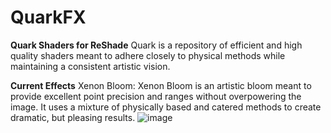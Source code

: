 # QuarkFX
**Quark Shaders for ReShade**
Quark is a repository of efficient and high quality shaders meant to adhere closely to physical methods while maintaining a consistent artistic vision.

**Current Effects**
Xenon Bloom:
Xenon Bloom is an artistic bloom meant to provide excellent point precision and ranges without overpowering the image.
It uses a mixture of physically based and catered methods to create dramatic, but pleasing results.
![image](https://github.com/Zenteon/QuarkFX/assets/162768653/24aa430a-9d18-48dc-9713-a6930b77b209)
